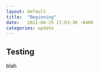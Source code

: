 ```yaml
---
layout: default
title:  "Beginning"
date:   2021-04-25 17:03:30 -0400
categories: update
---
```


## Testing

blah
